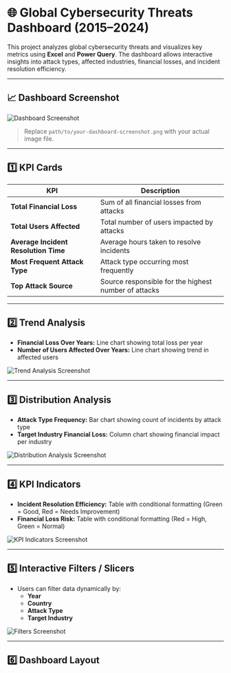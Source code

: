 # 🌐 Global Cybersecurity Threats Dashboard (2015–2024)

This project analyzes global cybersecurity threats and visualizes key metrics using **Excel** and **Power Query**. The dashboard allows interactive insights into attack types, affected industries, financial losses, and incident resolution efficiency.

---

## **📈 Dashboard Screenshot**

![Dashboard Screenshot](path/to/your-dashboard-screenshot.png)

> Replace `path/to/your-dashboard-screenshot.png` with your actual image file.

---

## **1️⃣ KPI Cards**

| KPI | Description |
|-----|------------|
| **Total Financial Loss** | Sum of all financial losses from attacks |
| **Total Users Affected** | Total number of users impacted by attacks |
| **Average Incident Resolution Time** | Average hours taken to resolve incidents |
| **Most Frequent Attack Type** | Attack type occurring most frequently |
| **Top Attack Source** | Source responsible for the highest number of attacks |

---

## **2️⃣ Trend Analysis**

- **Financial Loss Over Years:** Line chart showing total loss per year  
- **Number of Users Affected Over Years:** Line chart showing trend in affected users  

![Trend Analysis Screenshot](path/to/trend-analysis.png)

---

## **3️⃣ Distribution Analysis**

- **Attack Type Frequency:** Bar chart showing count of incidents by attack type  
- **Target Industry Financial Loss:** Column chart showing financial impact per industry  

![Distribution Analysis Screenshot](path/to/distribution-analysis.png)

---

## **4️⃣ KPI Indicators**

- **Incident Resolution Efficiency:** Table with conditional formatting (Green = Good, Red = Needs Improvement)  
- **Financial Loss Risk:** Table with conditional formatting (Red = High, Green = Normal)  

![KPI Indicators Screenshot](path/to/kpi-indicators.png)

---

## **5️⃣ Interactive Filters / Slicers**

- Users can filter data dynamically by:
  - **Year**  
  - **Country**  
  - **Attack Type**  
  - **Target Industry**  

![Filters Screenshot](path/to/filters.png)

---

## **6️⃣ Dashboard Layout**

